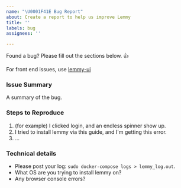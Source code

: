 ```yaml
---
name: "\U0001F41E Bug Report"
about: Create a report to help us improve Lemmy
title: ''
labels: bug
assignees: ''

---
```


Found a bug? Please fill out the sections below. 👍

For front end issues, use [lemmy-ui](https://github.com/LemmyNet/lemmy-ui)

### Issue Summary

A summary of the bug.


### Steps to Reproduce

1. (for example) I clicked login, and an endless spinner show up.
2. I tried to install lemmy via this guide, and I'm getting this error.
3. ...

### Technical details

* Please post your log: `sudo docker-compose logs > lemmy_log.out`.
* What OS are you trying to install lemmy on? 
* Any browser console errors?
